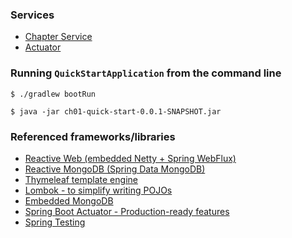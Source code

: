 ### Services

- [Chapter Service](http://localhost:9001/chapters/)
- [Actuator](http://localhost:9001/actuator)

     
### Running `QuickStartApplication` from the command line
```
$ ./gradlew bootRun

$ java -jar ch01-quick-start-0.0.1-SNAPSHOT.jar
```


### Referenced frameworks/libraries
 - [Reactive Web (embedded Netty + Spring WebFlux)](https://docs.spring.io/spring/docs/current/spring-framework-reference/web-reactive.html)
 - [Reactive MongoDB (Spring Data MongoDB)](https://spring.io/projects/spring-data-mongodb)
 - [Thymeleaf template engine](https://www.thymeleaf.org/)
 - [Lombok - to simplify writing POJOs](https://projectlombok.org/features/all)
 - [Embedded MongoDB](https://github.com/flapdoodle-oss/de.flapdoodle.embed.mongo)
 - [Spring Boot Actuator - Production-ready features](https://spring.io/guides/gs/actuator-service/)
 - [Spring Testing](https://docs.spring.io/spring-boot/docs/current/reference/html/boot-features-testing.html)
